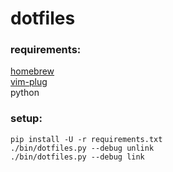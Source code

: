 dotfiles
========

### requirements:

[homebrew](https://brew.sh/)  
[vim-plug](https://github.com/junegunn/vim-plug)  
python  


### setup:

```
pip install -U -r requirements.txt
./bin/dotfiles.py --debug unlink
./bin/dotfiles.py --debug link
```
